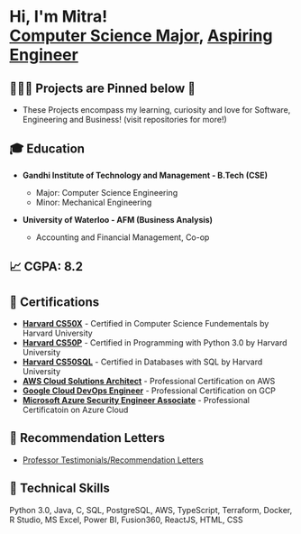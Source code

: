 <h1>Hi, I'm Mitra! <br/><a href="https://github.com/mitraboga">Computer Science Major</a>, <a href="https://www.linkedin.com/in/bogamitra/">Aspiring Engineer</a>

<h2>🧑🏽‍💻 Projects are Pinned below 📌</h2>

- These Projects encompass my learning, curiosity and love for Software, Engineering and Business! (visit repositories for more!)

<h2>🎓 Education</h2>

- <b>Gandhi Institute of Technology and Management - B.Tech (CSE)</b>
  - Major: Computer Science Engineering
  - Minor: Mechanical Engineering

- <b>University of Waterloo - AFM (Business Analysis)</b>
  - Accounting and Financial Management, Co-op

<h2>📈 CGPA: 8.2</h2>

<h2>📜 Certifications</h2>

- <b>[Harvard CS50X](https://github.com/mitraboga/Certifications/blob/main/CS50SQL%20-%20Certificate.pdf)</b> - Certified in Computer Science Fundementals by Harvard University
- <b>[Harvard CS50P](https://github.com/mitraboga/Certifications/blob/main/Harvard%20CS50P%20Certificate.pdf)</b> - Certified in Programming with Python 3.0 by Harvard University
- <b>[Harvard CS50SQL](https://github.com/mitraboga/Certifications/blob/main/CS50SQL%20-%20Certificate.pdf)</b> - Certified in Databases with SQL by Harvard University
- <b>[AWS Cloud Solutions Architect](https://github.com/mitraboga/Certifications/blob/main/AWS%20Cloud%20Solutions%20Architect%20-%20Professional%20Certificate.pdf)</b> - Professional Certification on AWS
- <b>[Google Cloud DevOps Engineer](https://github.com/mitraboga/Certifications/blob/main/Google%20Cloud%20DevOps%20Engineer%20-%20Professional%20Certification.pdf)</b> - Professional Certification on GCP
- <b>[Microsoft Azure Security Engineer Associate](https://github.com/mitraboga/Certifications/blob/main/Microsoft%20Azure%20Security%20Engineer%20-%20Associate%20-%20Professional%20Certification.pdf)</b> - Professional Certificatoin on Azure Cloud

<h2>📩 Recommendation Letters</h2>

- [Professor Testimonials/Recommendation Letters](https://github.com/mitraboga/Recommendation_Letters/tree/main)

<h2>🦾 Technical Skills</h2>

Python 3.0, Java, C, SQL, PostgreSQL, AWS, TypeScript, Terraform, Docker, R Studio, MS Excel, Power BI, Fusion360, ReactJS, HTML, CSS

<!--
**joshmadakor1/joshmadakor1** is a ✨ _special_ ✨ repository because its `README.md` (this file) appears on your GitHub profile.

Here are some ideas to get you started:

- 🔭 I’m currently working on ...
- 🌱 I’m currently learning ...
- 👯 I’m looking to collaborate on ...
- 🤔 I’m looking for help with ...
- 💬 Ask me about ...
- 📫 How to reach me: ...
- 😄 Pronouns: ...
- ⚡ Fun fact: ...
-->
